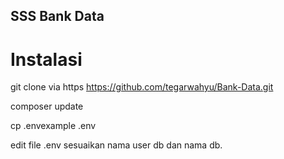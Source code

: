 ## SSS Bank Data


# Instalasi
git clone via https https://github.com/tegarwahyu/Bank-Data.git

composer update

cp .envexample .env


edit file .env sesuaikan nama user db dan nama db.

